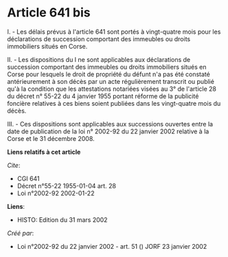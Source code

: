 # Article 641 bis

I. - Les délais prévus à l'article 641 sont portés à vingt-quatre mois pour les déclarations de succession comportant des
immeubles ou droits immobiliers situés en Corse.

II. - Les dispositions du I ne sont applicables aux déclarations de succession comportant des immeubles ou droits immobiliers
situés en Corse pour lesquels le droit de propriété du défunt n'a pas été constaté antérieurement à son décès par un acte
régulièrement transcrit ou publié qu'à la condition que les attestations notariées visées au 3° de l'article 28 du décret n°
55-22 du 4 janvier 1955 portant réforme de la publicité foncière relatives à ces biens soient publiées dans les vingt-quatre
mois du décès.

III. - Ces dispositions sont applicables aux successions ouvertes entre la date de publication de la loi n° 2002-92 du 22
janvier 2002 relative à la Corse et le 31 décembre 2008.

**Liens relatifs à cet article**

_Cite_:

  - CGI 641
  - Décret n°55-22 1955-01-04 art. 28
  - Loi n°2002-92 2002-01-22

**Liens**:

  - HISTO: Edition du 31 mars 2002

_Créé par_:

  - Loi n°2002-92 du 22 janvier 2002 - art. 51 () JORF 23 janvier 2002
